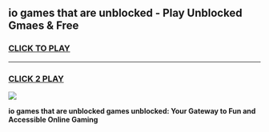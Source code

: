 
## io games that are unblocked - Play Unblocked Gmaes & Free
<h3>
<a href="https://news.freeplayer.one?title=io_games_that_are_unblocked&ref=16F">CLICK TO PLAY</a></h3>
<hr>

<h3>
<a href="https://news.freeplayer.one?title=io_games_that_are_unblocked&ref=16F">CLICK 2 PLAY</a>
  
</h3>

<a href="https://news.freeplayer.one?title=io_games_that_are_unblocked&ref=16F/"><img src="https://clearcache.store/games.png"></a>


**io games that are unblocked games unblocked: Your Gateway to Fun and Accessible Online Gaming**
